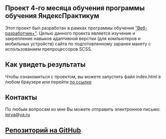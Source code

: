 Проект 4-го месяца обучения программы обучения ЯндексПрактикум
-

Этот проект был разработан в рамках программы обучения ["Веб-разработчик+"](https://praktikum.yandex.ru/promo/long-courses/web).
Целью данного проекта является изучение и закрепление навыков адаптивной верстки (для компьютеров и мобильных устройств) сайта по подготовленному заранее макету с использованием препроцессоров SCSS.

Как увидеть результаты
-
Чтобы ознакомиться с проектом, вы можете запустить файл index.html в любом браузере или перейти [по ссылке](https://viktor-ryabov.github.io/FotoCourse/)

Контакты
-
По любым вопросам ко мне Вы можете отправить электронное письмо: iprva@ya.ru

[Репозиторий на GitHub](https://github.com/Viktor-Ryabov/landingPage__foto-course-04-/)
-

